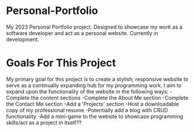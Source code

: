 # Personal-Portfolio
My 2023 Personal Portfolio project. Designed to showcase my work as a software developer and act as a personal website. Currently in development.

# Goals For This Project
My primary goal for this project is to create a stylish, responsive website to serve as a continually expanding hub for my programming work.
I aim to expand upon the functionality of the website in the following ways:
    -Complete the content sections
        -Complete the About Me section
        -Complete the Contact Me section
    -Add a 'Projects' section
    -Host a downloadable copy of my professional resume
    -Potentially add a blog with CRUD functionality
    -Add a mini-game to the website to showcase programming skills/act as a project in itself??
